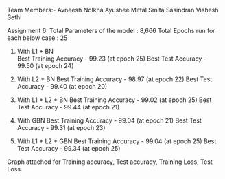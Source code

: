 Team Members:- 
Avneesh Nolkha 
Ayushee Mittal
Smita Sasindran
Vishesh Sethi

Assignment 6: 
Total Parameters of the model : 8,666
Total Epochs run for each below case : 25

1. With L1 + BN  
   Best Training Accuracy - 99.23 (at epoch 25)
   Best Test Accuracy - 99.50 (at epoch 24)
   
2. With L2 + BN 
   Best Training Accuracy - 98.97 (at epoch 22)
   Best Test Accuracy - 99.40 (at epoch 20)
   
3. With L1 + L2 + BN 
   Best Training Accuracy - 99.02 (at epoch 25)
   Best Test Accuracy - 99.44 (at epoch 21)
   
4. With GBN 
   Best Training Accuracy - 99.04 (at epoch 21)
   Best Test Accuracy - 99.31 (at epoch 23)
   
5. With L1 + L2 + GBN 
   Best Training Accuracy - 99.04 (at epoch 25)
   Best Test Accuracy - 99.34 (at epoch 25)


Graph attached for Training accuracy, Test accuracy, Training Loss, Test Loss.

